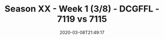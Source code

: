---
title: Season XX - Week 1 (3/8) - DCGFFL - 7119 vs 7115
teams_score:
- team: 7119
  score: 22
- team: 7115
  score: 21
mvp: Nick, Cam
game-ball: Sam, Patty
sportsperson: Ben, Patrick
season: 20
week: 1
date: '2020-03-08T21:49:17'
pageid: season-xx-week-1-3-8-7119-vs-7115
---